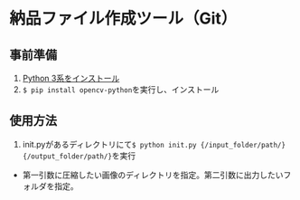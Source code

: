 # 納品ファイル作成ツール（Git）

## 事前準備

1. [Python 3系をインストール](https://www.python.org/downloads/)
2. `$ pip install opencv-python`を実行し、インストール

## 使用方法

1. init.pyがあるディレクトリにて`$ python init.py {/input_folder/path/} {/output_folder/path/}`を実行
  - 第一引数に圧縮したい画像のディレクトリを指定。第二引数に出力したいフォルダを指定。

